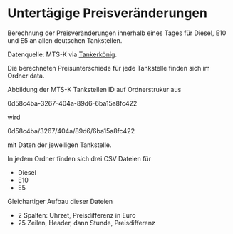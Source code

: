 # Untertägige Preisveränderungen
Berechnung der Preisveränderungen innerhalb eines Tages für Diesel, E10 und E5 an allen deutschen Tankstellen.

Datenquelle: MTS-K via [Tankerkönig](https://www.tankerkoenig.de/).

Die berechneten Preisunterschiede für jede Tankstelle finden sich im Ordner data. 

Abbildung der MTS-K Tankstellen ID auf Ordnerstrukur aus

0d58c4ba-3267-404a-89d6-6ba15a8fc422

wird

0d58c4ba/3267/404a/89d6/6ba15a8fc422

mit Daten der jeweiligen Tankstelle.

In jedem Ordner finden sich drei CSV Dateien für

* Diesel
* E10
* E5

Gleichartiger Aufbau dieser Dateien

* 2 Spalten: Uhrzet, Preisdifferenz in Euro
* 25 Zeilen, Header, dann Stunde, Preisdifferenz
